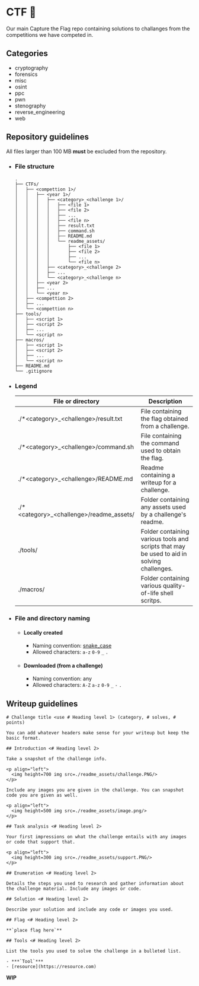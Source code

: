 # CTF 🏁
Our main Capture the Flag repo containing solutions to challanges from the competitions we have competed in.

## Categories
* cryptography
* forensics
* misc
* osint
* ppc
* pwn
* stenography
* reverse_engineering
* web

## Repository guidelines
All files larger than 100 MB **must** be excluded from the repository.

* ### File structure
    ```
    .
    ├── CTFs/
    │   ├── <compettion 1>/
    │   │   ├── <year 1>/
    │   │   │   ├── <category>_<challenge 1>/
    │   │   │   │   ├── <file 1>
    │   │   │   │   ├── <file 2>
    │   │   │   │   ├── ...
    │   │   │   │   ├── <file n>
    │   │   │   │   ├── result.txt
    │   │   │   │   ├── command.sh
    │   │   │   │   ├── README.md
    │   │   │   │   └── readme_assets/
    │   │   │   │       ├── <file 1>
    │   │   │   │       ├── <file 2>
    │   │   │   │       ├── ...
    │   │   │   │       └── <file n>
    │   │   │   ├── <category>_<challenge 2>
    │   │   │   ├── ...
    │   │   │   └── <category>_<challenge n>
    │   │   ├── <year 2>
    │   │   ├── ...
    │   │   └── <year n>
    │   ├── <compettion 2>
    │   ├── ...
    │   └── <compettion n>
    ├── tools/
    │   ├── <script 1>
    │   ├── <script 2>
    │   ├── ...
    │   └── <script n>
    ├── macros/
    │   ├── <script 1>
    │   ├── <script 2>
    │   ├── ...
    │   └── <script n>
    ├── README.md
    └── .gitignore
    ```

* ### Legend
    |              File or directory              |                                            Description                                           | 
    |---------------------------------------------|--------------------------------------------------------------------------------------------------|
    | ./\*\<category>_<challenge\>/result.txt     | File containing the flag obtained from a challenge.                                              |
    | ./\*\<category>_<challenge\>/command.sh     | File containing the command used to obtain the flag.                                             |
    | ./\*\<category>_<challenge\>/README.md      | Readme containing a writeup for a challenge.                                                     |
    | ./\*\<category>_<challenge\>/readme_assets/ | Folder containing any assets used by a challenge's readme.                                       |
    | ./tools/                                    | Folder containing various tools and scripts that may be used to aid in solving challenges.       |
    | ./macros/                                   | Folder containing various quality-of-life shell scritps.                                         |
    
* ### File and directory naming
    * #### Locally created
        * Naming convention: [snake_case](https://en.wikipedia.org/wiki/Snake_case)
        * Allowed characters: `a-z` `0-9` `_` `.`
      
    * #### Downloaded (from a challenge)
        * Naming convention: any
        * Allowed characters: `A-Z` `a-z` `0-9` `_` `-` `.`

## Writeup guidelines
```
# Challenge title <use # Heading level 1> (category, # solves, # points)

You can add whatever headers make sense for your writeup but keep the basic format.

## Introduction <# Heading level 2>

Take a snapshot of the challenge info.

<p align="left">
  <img height=700 img src=./readme_assets/challenge.PNG/>
</p>

Include any images you are given in the challenge. You can snapshot code you are given as well.

<p align="left">
  <img height=500 img src=./readme_assets/image.png/>
</p>

## Task analysis <# Heading level 2>

Your first impressions on what the challenge entails with any images or code that support that.

<p align="left">
  <img height=300 img src=./readme_assets/support.PNG/>
</p>

## Enumeration <# Heading level 2>

Details the steps you used to research and gather information about the challenge material. Include any images or code. 

## Solution <# Heading level 2>

Describe your solution and include any code or images you used.

## Flag <# Heading level 2>

**`place flag here`**

## Tools <# Heading level 2>

List the tools you used to solve the challenge in a bulleted list. 

- ***`Tool`***
- [resource](https://resource.com)
```

**WIP**
